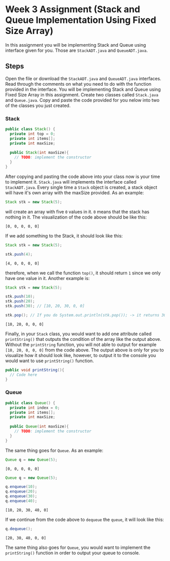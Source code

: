 # Week 3 Assignment (Stack and Queue Implementation Using Fixed Size Array)
In this assignment you will be implementing Stack and Queue using interface given for you. Those are `StackADT.java` and `QueueADT.java`.

## Steps
Open the file or download the `StackADT.java` and `QueueADT.java` interfaces. Read through the comments on what you need to do with the function provided in the interface. You will
be implementing Stack and Queue using Fixed Size Array in this assignment. Create two classes called `Stack.java` and `Queue.java`. Copy and paste the code provided for you nelow into
two of the classes you just created.

### Stack
```java
public class Stack() {
  private int top = 0;
  private int items[];
  private int maxSize;
  
  public Stack(int maxSize){
    // TODO: implement the constructor
  }
}
```

After copying and pasting the code above into your class now is your time to implement it. `Stack.java` will implements the interface called `StackADT.java`. Every single time a
`Stack` object is created, a stack object will have it's own array with the maxSize provided. As an example:
```java
Stack stk = new Stack(5);
```
will create an array with five `0` values in it. `0` means that the stack has nothing in it. The visualization of the code above should be like this:
```
[0, 0, 0, 0, 0]
```
If we add something to the Stack, it should look like this:
```java
Stack stk = new Stack(5);

stk.push(4);
```
```
[4, 0, 0, 0, 0]
```
therefore, when we call the function `top()`, it should return `1` since we only have one value in it. Another example is:
```java
Stack stk = new Stack(5);

stk.push(10);
stk.push(20);
stk.push(30); // [10, 20, 30, 0, 0]

stk.pop(); // If you do System.out.println(stk.pop()); -> it returns 30 with String data type
```
```
[10, 20, 0, 0, 0]
```
Finally, in your `Stack` class, you would want to add one attribute called `printString()` that outputs the condition of the array like the output above. Without the `printString`
function, you will not able to output for example `[10, 20, 0, 0, 0]` from the code above. The output above is only for you to visualize how it should look like, however, to output
it to the console you would want to use `printString()` function.
```java
public void printString(){
  // Code here
}
```

### Queue
```java
public class Queue() {
  private int index = 0;
  private int items[];
  private int maxSize;
  
  public Queue(int maxSize){
    // TODO: implement the constructor
  }
}
```
The same thing goes for `Queue`. As an example:
```java
Queue q = new Queue(5);
```
```
[0, 0, 0, 0, 0]
```
```java
Queue q = new Queue(5);

q.enqueue(10);
q.enqueue(20);
q.enqueue(30);
q.enqueue(40);
```
```
[10, 20, 30, 40, 0]
```
If we continue from the code above to `dequeue` the `queue`, it will look like this:
```java
q.dequeue();
```
```
[20, 30, 40, 0, 0]
```
The same thing also goes for `Queue`, you would want to implement the `printString()` function in order to output your queue to console.

